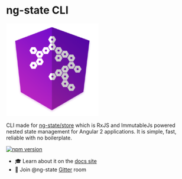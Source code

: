 # ng-state CLI

![ng-state CLI](/logo.png)

CLI made for [ng-state/store](https://github.com/ng-state/store) which is RxJS and ImmutableJs powered nested state management for Angular 2 applications. It is simple, fast, reliable with no boilerplate.

[![npm version](https://badge.fury.io/js/ng-state-cli.svg)](https://badge.fury.io/js/ng-state-cli)

- 🎓 Learn about it on the [docs site](https://vytautas.gitbook.io/ng-state)
- 📣 Join @ng-state [Gitter](https://gitter.im/App-State-Management/ng-state) room